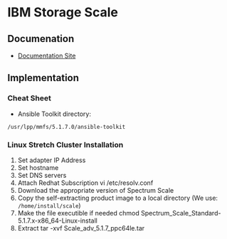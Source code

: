 # IBM Storage Scale
## Documenation

- [Documentation Site](https://www.ibm.com/docs/en/storage-scale/5.1.7)

## Implementation
### Cheat Sheet

- Ansible Toolkit directory: 

```
/usr/lpp/mmfs/5.1.7.0/ansible-toolkit
```

### Linux Stretch Cluster Installation

1. Set adapter IP Address
1. Set hostname
1. Set DNS servers
1. Attach Redhat Subscription
        vi /etc/resolv.conf
1. Download the appropriate version of Spectrum Scale
1. Copy the self-extracting product image to a local directory (We use:  `/home/install/scale`)
1. Make the file executible if needed
        chmod Spectrum_Scale_Standard-5.1.7.x-x86_64-Linux-install
1. Extract
        tar -xvf Scale_adv_5.1.7_ppc64le.tar



